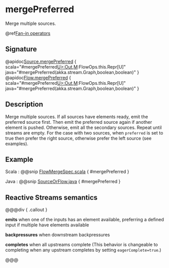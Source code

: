 # mergePreferred

Merge multiple sources.

@ref[Fan-in operators](../index.md#fan-in-operators)

## Signature

@apidoc[Source.mergePreferred](Source) { scala="#mergePreferred[U&gt;:Out,M](that:akka.stream.Graph[akka.stream.SourceShape[U],M],preferred:Boolean,eagerComplete:Boolean):FlowOps.this.Repr[U]" java="#mergePreferred(akka.stream.Graph,boolean,boolean)" }
@apidoc[Flow.mergePreferred](Flow) { scala="#mergePreferred[U&gt;:Out,M](that:akka.stream.Graph[akka.stream.SourceShape[U],M],preferred:Boolean,eagerComplete:Boolean):FlowOps.this.Repr[U]" java="#mergePreferred(akka.stream.Graph,boolean,boolean)" }

## Description

Merge multiple sources. If all sources have elements ready, emit the preferred source first. Then emit the
preferred source again if another element is pushed. Otherwise, emit all the secondary sources. Repeat until streams
are empty. For the case with two sources, when `preferred` is set to true then prefer the right source, otherwise 
prefer the left source (see examples).

## Example
Scala
:   @@snip [FlowMergeSpec.scala](/gemini-stream-tests/src/test/scala/gemini/stream/scaladsl/FlowMergeSpec.scala) { #mergePreferred }

Java
:   @@snip [SourceOrFlow.java](/gemini-docs/src/test/java/jdocs/stream/operators/SourceOrFlow.java) { #mergePreferred }


## Reactive Streams semantics

@@@div { .callout }

**emits** when one of the inputs has an element available, preferring a defined input if multiple have elements available

**backpressures** when downstream backpressures

**completes** when all upstreams complete (This behavior is changeable to completing when any upstream completes by setting `eagerComplete=true`.)

@@@
